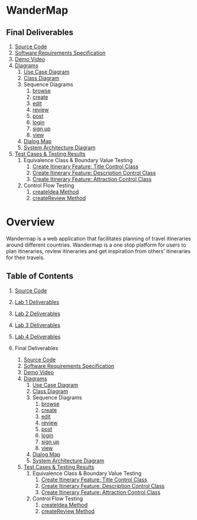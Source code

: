 # WanderMap

## Final Deliverables

1. [Source Code]([/app])
2. [Software Requirements Specification](<[/final-submission/DateGoWhere%20Software%20Requirements%20Specification.pdf](https://github.com/ey4n/wandermap-final/blob/main/Final%20Submission/Software%20Requirements%20Specification.pdf)>)
3. [Demo Video](<[/final-submission/demo-video.mp4](https://github.com/ey4n/wandermap-final/blob/main/Final%20Submission/Team%20One%20Demo.mp4)>)
4. [Diagrams](<[/final-submission/diagrams](https://github.com/ey4n/wandermap-final/tree/main/Final%20Submission/Diagrams)>)
   1. [Use Case Diagram](<[/final-submission//diagrams/use-case.png](https://github.com/ey4n/wandermap-final/blob/main/Final%20Submission/Diagrams/Use%20Case%20Diagram.jpg)>)
   2. [Class Diagram](<[/final-submission//diagrams/class-diagram.png](https://github.com/ey4n/wandermap-final/blob/main/Final%20Submission/Diagrams/Class%20Diagram.pdf)>)
   3. Sequence Diagrams
      1. [browse](<[/final-submission//diagrams/sequence_browse.png](https://github.com/ey4n/wandermap-final/blob/main/Final%20Submission/Diagrams/Browse.pdf)>)
      2. [create](<[/final-submission//diagrams/sequence_create.png](https://github.com/ey4n/wandermap-final/blob/main/Final%20Submission/Diagrams/Create.pdf)>)
      3. [edit](<[/final-submission//diagrams/sequence_share.png](https://github.com/ey4n/wandermap-final/blob/main/Final%20Submission/Diagrams/Edit.pdf)>)
      4. [review](<[/final-submission//diagrams/sequence_review.png](https://github.com/ey4n/wandermap-final/blob/main/Final%20Submission/Diagrams/Review.pdf)>)
      5. [post](<[/final-submission//diagrams/sequence_report.png](https://github.com/ey4n/wandermap-final/blob/main/Final%20Submission/Diagrams/Post.pdf)>)
      6. [login](<[/final-submission//diagrams/sequence_login.png](https://github.com/ey4n/wandermap-final/blob/main/Final%20Submission/Diagrams/Login.pdf)>)
      7. [sign up](<[/final-submission//diagrams/sequence_register.png](https://github.com/ey4n/wandermap-final/blob/main/Final%20Submission/Diagrams/Sign%20Up.pdf)>)
      8. [view](https://github.com/ey4n/wandermap-final/blob/main/Final%20Submission/Diagrams/View.pdf)
   4. [Dialog Map](<[/final-submission//diagrams/dialog-map.png](https://github.com/ey4n/wandermap-final/blob/main/Final%20Submission/Diagrams/Dialog%20Map.pdf)>)
   5. [System Architecture Diagram](<[/final-submission//diagrams/system-architecture.png](https://github.com/ey4n/wandermap-final/blob/main/Final%20Submission/Diagrams/System%20Architecture.pdf)>)
5. [Test Cases & Testing Results](<[/final-submission/Test%20Cases%20&%20Testing%20Results.pdf](https://github.com/ey4n/wandermap-final/blob/main/Final%20Submission/Test%20Cases%20and%20Testing%20Results%20.pdf)>)
   1. Equivalence Class & Boundary Value Testing
      1. [Create Itinerary Feature: Title Control Class](https://github.com/ey4n/wandermap-final/blob/main/Final%20Submission/Diagrams/Title%20Control%20Class.pdf)
      2. [Create Itinerary Feature: Description Control Class](https://github.com/ey4n/wandermap-final/blob/main/Final%20Submission/Diagrams/Description%20Control%20Class.pdf)
      3. [Create Itinerary Feature: Attraction Control Class](https://github.com/ey4n/wandermap-final/blob/main/Final%20Submission/Diagrams/Attraction%20Control%20Class.pdf)
   2. Control Flow Testing
      1. [createIdea Method](<[/final-submission//diagrams/test_create-idea-feature.png](https://github.com/ey4n/wandermap-final/blob/main/Final%20Submission/Diagrams/CreateItinerary.pdf)>)
      2. [createReview Method](<[/final-submission/diagrams/test_review-idea-feature.png](https://github.com/ey4n/wandermap-final/blob/main/Final%20Submission/Diagrams/CreateReview.pdf)>)

# Overview

Wandermap is a web application that facilitates planning of travel itineraries around different countries. Wandermap is a one stop platform for users to plan itineraries, review itineraries and get inspiration from others’ itineraries for their travels.

## Table of Contents

1.  [Source Code](/app/client/README.md)

2.  [Lab 1 Deliverables](<[/lab1/Lab%201%20Deliverables.pdf](https://github.com/ey4n/wandermap-final/blob/main/Lab1/Lab%201.pdf)>)

3.  [Lab 2 Deliverables](<[/lab2/Lab%202%20Deliverables.pdf](https://github.com/ey4n/wandermap-final/blob/main/Lab2/Lab%202.pdf)>)

4.  [Lab 3 Deliverables](<[/lab3/Lab%203%20Deliverables.pdf](https://github.com/ey4n/wandermap-final/blob/main/Lab3/Lab%203.pdf)>)

5.  [Lab 4 Deliverables](<[/lab4/Lab%204%20Deliverables.pdf](https://github.com/ey4n/wandermap-final/blob/main/Lab4/Lab%204.pdf)>)

6.  Final Deliverables
    1. [Source Code](<[/app/client](https://github.com/ey4n/wandermap-final/tree/main/app)>)
    2. [Software Requirements Specification](<[/final-submission/DateGoWhere%20Software%20Requirements%20Specification.pdf](https://github.com/ey4n/wandermap-final/blob/main/Final%20Submission/Software%20Requirements%20Specification.pdf)>)
    3. [Demo Video](<[/final-submission/demo-video.mp4](https://github.com/ey4n/wandermap-final/blob/main/Final%20Submission/Team%20One%20Demo.mp4)>)
    4. [Diagrams](<[/final-submission/diagrams](https://github.com/ey4n/wandermap-final/tree/main/Final%20Submission/Diagrams)>)
       1. [Use Case Diagram](<[/final-submission//diagrams/use-case.png](https://github.com/ey4n/wandermap-final/blob/main/Final%20Submission/Diagrams/Use%20Case%20Diagram.jpg)>)
       2. [Class Diagram](<[/final-submission//diagrams/class-diagram.png](https://github.com/ey4n/wandermap-final/blob/main/Final%20Submission/Diagrams/Class%20Diagram.pdf)>)
       3. Sequence Diagrams
          1. [browse](<[/final-submission//diagrams/sequence_browse.png](https://github.com/ey4n/wandermap-final/blob/main/Final%20Submission/Diagrams/Browse.pdf)>)
          2. [create](<[/final-submission//diagrams/sequence_create.png](https://github.com/ey4n/wandermap-final/blob/main/Final%20Submission/Diagrams/Create.pdf)>)
          3. [edit](<[/final-submission//diagrams/sequence_share.png](https://github.com/ey4n/wandermap-final/blob/main/Final%20Submission/Diagrams/Edit.pdf)>)
          4. [review](<[/final-submission//diagrams/sequence_review.png](https://github.com/ey4n/wandermap-final/blob/main/Final%20Submission/Diagrams/Review.pdf)>)
          5. [post](<[/final-submission//diagrams/sequence_report.png](https://github.com/ey4n/wandermap-final/blob/main/Final%20Submission/Diagrams/Post.pdf)>)
          6. [login](<[/final-submission//diagrams/sequence_login.png](https://github.com/ey4n/wandermap-final/blob/main/Final%20Submission/Diagrams/Login.pdf)>)
          7. [sign up](<[/final-submission//diagrams/sequence_register.png](https://github.com/ey4n/wandermap-final/blob/main/Final%20Submission/Diagrams/Sign%20Up.pdf)>)
          8. [view](https://github.com/ey4n/wandermap-final/blob/main/Final%20Submission/Diagrams/View.pdf)
       4. [Dialog Map](<[/final-submission//diagrams/dialog-map.png](https://github.com/ey4n/wandermap-final/blob/main/Final%20Submission/Diagrams/Dialog%20Map.pdf)>)
       5. [System Architecture Diagram](<[/final-submission//diagrams/system-architecture.png](https://github.com/ey4n/wandermap-final/blob/main/Final%20Submission/Diagrams/System%20Architecture.pdf)>)
    5. [Test Cases & Testing Results](<[/final-submission/Test%20Cases%20&%20Testing%20Results.pdf](https://github.com/ey4n/wandermap-final/blob/main/Final%20Submission/Test%20Cases%20and%20Testing%20Results%20.pdf)>)
       1. Equivalence Class & Boundary Value Testing
          1. [Create Itinerary Feature: Title Control Class](https://github.com/ey4n/wandermap-final/blob/main/Final%20Submission/Diagrams/Title%20Control%20Class.pdf)
          2. [Create Itinerary Feature: Description Control Class](https://github.com/ey4n/wandermap-final/blob/main/Final%20Submission/Diagrams/Description%20Control%20Class.pdf)
          3. [Create Itinerary Feature: Attraction Control Class](https://github.com/ey4n/wandermap-final/blob/main/Final%20Submission/Diagrams/Attraction%20Control%20Class.pdf)
       2. Control Flow Testing
          1. [createIdea Method](<[/final-submission//diagrams/test_create-idea-feature.png](https://github.com/ey4n/wandermap-final/blob/main/Final%20Submission/Diagrams/CreateItinerary.pdf)>)
          2. [createReview Method](<[/final-submission/diagrams/test_review-idea-feature.png](https://github.com/ey4n/wandermap-final/blob/main/Final%20Submission/Diagrams/CreateReview.pdf)>)
